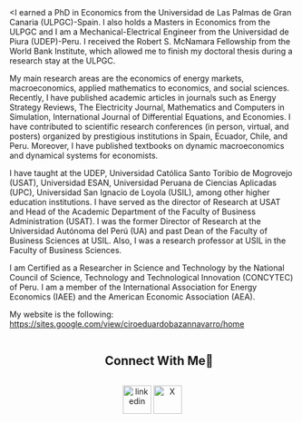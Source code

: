## 

<I earned a PhD in Economics from the Universidad de Las Palmas de Gran Canaria (ULPGC)-Spain. I also holds a Masters in Economics from the ULPGC and I am a Mechanical-Electrical Engineer from the Universidad de Piura (UDEP)-Peru. I received the Robert S. McNamara Fellowship from the World Bank Institute, which allowed me to finish my doctoral thesis during a research stay at the ULPGC. 

My main research areas are the economics of energy markets, macroeconomics, applied mathematics to economics, and social sciences. Recently, I have published academic articles in journals such as Energy Strategy Reviews, The Electricity Journal, Mathematics and Computers in Simulation, International Journal of Differential Equations, and Economies. I have contributed to scientific research conferences (in person, virtual, and posters) organized by prestigious institutions in Spain, Ecuador, Chile, and Peru. Moreover, I have published textbooks on dynamic macroeconomics and dynamical systems for economists. 

I have taught at the UDEP, Universidad Católica Santo Toribio de Mogrovejo (USAT), Universidad ESAN, Universidad Peruana de Ciencias Aplicadas (UPC), Universidad San Ignacio de Loyola (USIL), among other higher education institutions. I have served as the director of Research at USAT and Head of the Academic Department of the Faculty of Business Administration (USAT). I was the former Director of Research at the Universidad Autónoma del Perú (UA) and past Dean of the Faculty of Business Sciences at USIL. Also, I was a research professor at USIL in the Faculty of Business Sciences. 

I am Certified as a Researcher in Science and Technology by the National Council of Science, Technology and Technological Innovation (CONCYTEC) of Peru. I am a member of the International Association for Energy Economics (IAEE) and the American Economic Association (AEA). 

My website is the following: https://sites.google.com/view/ciroeduardobazannavarro/home


<!-- Connect with me -->
<!--h2 without bottom border-->
<div id="user-content-toc">
  <ul align="center">
    <summary><h2 style="display: inline-block">Connect With Me🤝</h2></summary>
  </ul>
</div>

<!--icons and links-->
<p align="center">
<a href="https://www.linkedin.com/in/cirobazan/" target="blank"><img align="center" src="https://user-images.githubusercontent.com/88904952/234979284-68c11d7f-1acc-4f0c-ac78-044e1037d7b0.png" alt="linkedin" height="50" width="50" /></a>
<a href="https://x.com/ciroeduardo1972" target="blank"><img align="center" src="https://user-images.githubusercontent.com/88904952/234980676-61bfb021-ecc8-48f7-88e6-34c1b06c4a58.png" alt="X" height="50" width="50" /></a> 
<!---
**Bazan-Ciro/Bazan-Ciro** is a ✨ _special_ ✨ repository because its `README.md` (this file) appears on your GitHub profile.

Here are some ideas to get you started:

- 🔭 I’m currently working on ...
- 🌱 I’m currently learning ...
- 👯 I’m looking to collaborate on ...
- 🤔 I’m looking for help with ...
- 💬 Ask me about ...
- 📫 How to reach me: ...
- 😄 Pronouns: ...
- ⚡ Fun fact: ...
-->
